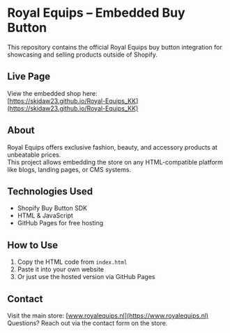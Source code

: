 # Royal Equips – Embedded Buy Button

This repository contains the official Royal Equips buy button integration for showcasing and selling products outside of Shopify.

## Live Page

View the embedded shop here:  
[https://skidaw23.github.io/Royal-Equips_KK](https://skidaw23.github.io/Royal-Equips_KK)

## About

Royal Equips offers exclusive fashion, beauty, and accessory products at unbeatable prices.  
This project allows embedding the store on any HTML-compatible platform like blogs, landing pages, or CMS systems.

## Technologies Used

- Shopify Buy Button SDK  
- HTML & JavaScript  
- GitHub Pages for free hosting  

## How to Use

1. Copy the HTML code from `index.html`  
2. Paste it into your own website  
3. Or just use the hosted version via GitHub Pages  

## Contact

Visit the main store: [www.royalequips.nl](https://www.royalequips.nl)  
Questions? Reach out via the contact form on the store.
